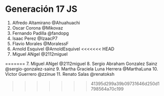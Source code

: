 # Generación 17 JS

1. Alfredo Altamirano @Ahuahuachi
2. Oscar Corona @Mikovaz
3. Fernando Padilla @fandopg
4. Isaac Perez @IzaacP7
5. Flavio Morales @MoralessF
6. Arnold Esquivel @ArnoldEsquivel
<<<<<<< HEAD
7. Miguel ANgel @2112miguel

=======
7. Miguel ANgel @2112miguel 
8. Sergio Abraham Gonzalez Sainz @sergio-gonzalez-sainz
9. Martha Graciela Luna Herrera @MarthaLuna
10. Victor Guerrero @zzinue
11. Renato Salas @renatoksh
>>>>>>> 41395d299a39b09731646d250d1798564a70c199
